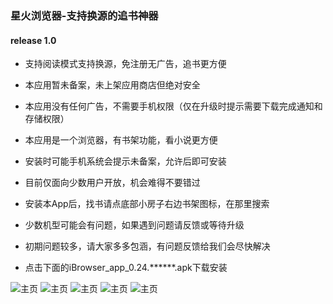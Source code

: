 ### 星火浏览器-支持换源的追书神器
#### release 1.0

- 支持阅读模式支持换源，免注册无广告，追书更方便

- 本应用暂未备案，未上架应用商店但绝对安全

- 本应用没有任何广告，不需要手机权限（仅在升级时提示需要下载完成通知和存储权限）

- 本应用是一个浏览器，有书架功能，看小说更方便

- 安装时可能手机系统会提示未备案，允许后即可安装

- 目前仅面向少数用户开放，机会难得不要错过

- 安装本App后，找书请点底部小房子右边书架图标，在那里搜索

- 少数机型可能会有问题，如果遇到问题请反馈或等待升级

- 初期问题较多，请大家多多包涵，有问题反馈给我们会尽快解决

- 点击下面的iBrowser_app_0.24.******.apk下载安装

![主页](/assets/images/home.jpg "浏览器主页，支持多个搜索引擎")
![主页](/assets/images/search.jpg "书架搜书，帮你找到更新最快的书源")
![主页](/assets/images/bookshielf.jpg "书架，喜欢的书可以放在书架，直接从上次读过的地方开始看书")
![主页](/assets/images/read.jpg "看书时可以自定义界面，清爽干净无广告，支持朗读听书")
![主页](/assets/images/chapter.jpg "章节内容支持全屏，舒适的阅读体验")
